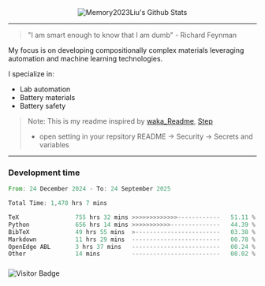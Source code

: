 <div align="center">
    <img align="center" src="https://github-readme-stats.vercel.app/api?username=Memory2023Liu&show_icons=true&count_private=true&hide_border=true" alt="Memory2023Liu's Github Stats"></img>
</div>

---

> "I am smart enough to know that I am dumb" - Richard Feynman 

My focus is on developing compositionally complex materials leveraging automation and machine learning technologies.

I specialize in:
- Lab automation
- Battery materials
- Battery safety

> Note: This is my readme inspired by [waka_Readme](https://github.com/marketplace/actions/waka-readme), [Step](https://github.com/orgs/community/discussions/116451)
> - open setting in your repsitory README -> Security -> Secrets and variables

---

### Development time
<!--START_SECTION:waka-->

```rust
From: 24 December 2024 - To: 24 September 2025

Total Time: 1,478 hrs 7 mins

TeX                755 hrs 32 mins >>>>>>>>>>>>>------------   51.11 %
Python             656 hrs 14 mins >>>>>>>>>>>--------------   44.39 %
BibTeX             49 hrs 55 mins  >------------------------   03.38 %
Markdown           11 hrs 29 mins  -------------------------   00.78 %
OpenEdge ABL       3 hrs 37 mins   -------------------------   00.24 %
Other              14 mins         -------------------------   00.02 %
```

<!--END_SECTION:waka-->

### 

![Visitor Badge](https://visitor-badge.laobi.icu/badge?page_id=Memory2023Liu.Memory2023Liu)
